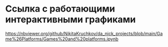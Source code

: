# Ссылка с работающими интерактивными графиками
https://nbviewer.org/github/NikitaKruchkov/da_nick_projects/blob/main/Game%26Platforms/Games%20and%20platforms.ipynb
